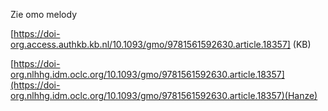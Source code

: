 Zie omo melody

[https://doi-org.access.authkb.kb.nl/10.1093/gmo/9781561592630.article.18357] (KB)

[https://doi-org.nlhhg.idm.oclc.org/10.1093/gmo/9781561592630.article.18357](https://doi-org.nlhhg.idm.oclc.org/10.1093/gmo/9781561592630.article.18357)(Hanze)